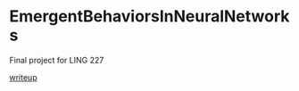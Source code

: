 # EmergentBehaviorsInNeuralNetworks
Final project for LING 227

[writeup](https://www.overleaf.com/project/662c108c86362e3fa8e82dbb)
